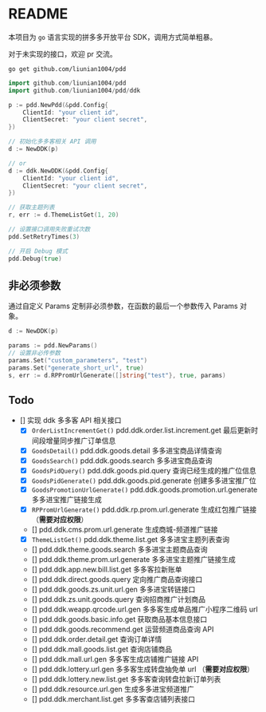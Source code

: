 # README

本项目为 `go` 语言实现的拼多多开放平台 SDK，调用方式简单粗暴。

对于未实现的接口，欢迎 pr 交流。

`go get github.com/liunian1004/pdd`

```go
import github.com/liunian1004/pdd
import github.com/liunian1004/pdd/ddk

p := pdd.NewPdd(&pdd.Config{
    ClientId: "your client id",
    ClientSecret: "your client secret",
})

// 初始化多多客相关 API 调用
d := NewDDK(p)

// or
d := ddk.NewDDK(&pdd.Config{
    ClientId: "your client id",
    ClientSecret: "your client secret",
})

// 获取主题列表
r, err := d.ThemeListGet(1, 20)

// 设置接口调用失败重试次数
pdd.SetRetryTimes(3)

// 开启 Debug 模式
pdd.Debug(true)
```
## 非必须参数

通过自定义 Params 定制非必须参数，在函数的最后一个参数传入 Params 对象。

```go
d := NewDDK(p)

params := pdd.NewParams()
// 设置非必传参数
params.Set("custom_parameters", "test")
params.Set("generate_short_url", true)
s, err := d.RPPromUrlGenerate([]string{"test"}, true, params)
```

## Todo

- [] 实现 ddk 多多客 API 相关接口
    - [x] `OrderListIncrementGet()` pdd.ddk.order.list.increment.get 最后更新时间段增量同步推广订单信息
    - [x] `GoodsDetail()` pdd.ddk.goods.detail 多多进宝商品详情查询
    - [x] `GoodsSearch()` pdd.ddk.goods.search 多多进宝商品查询
    - [x] `GoodsPidQuery()` pdd.ddk.goods.pid.query 查询已经生成的推广位信息
    - [x] `GoodsPidGenerate()` pdd.ddk.goods.pid.generate 创建多多进宝推广位
    - [x] `GoodsPromotionUrlGenerate()` pdd.ddk.goods.promotion.url.generate 多多进宝推广链接生成
    - [x] `RPPromUrlGenerate()` pdd.ddk.rp.prom.url.generate 生成红包推广链接 （**需要对应权限**）
    - [] pdd.ddk.cms.prom.url.generate 生成商城-频道推广链接
    - [x] `ThemeListGet()` pdd.ddk.theme.list.get 多多进宝主题列表查询
    - [] pdd.ddk.theme.goods.search 多多进宝主题商品查询
    - [] pdd.ddk.theme.prom.url.generate 多多进宝主题推广链接生成
    - [] pdd.ddk.app.new.bill.list.get 多多客拉新账单
    - [] pdd.ddk.direct.goods.query 定向推广商品查询接口
    - [] pdd.ddk.goods.zs.unit.url.gen 多多进宝转链接口
    - [] pdd.ddk.zs.unit.goods.query 查询招商推广计划商品
    - [] pdd.ddk.weapp.qrcode.url.gen 多多客生成单品推广小程序二维码 url
    - [] pdd.ddk.goods.basic.info.get 获取商品基本信息接口
    - [] pdd.ddk.goods.recommend.get 运营频道商品查询 API
    - [] pdd.ddk.order.detail.get 查询订单详情
    - [] pdd.ddk.mall.goods.list.get 查询店铺商品
    - [] pdd.ddk.mall.url.gen 多多客生成店铺推广链接 API
    - [] pdd.ddk.lottery.url.gen 多多客生成转盘抽免单 url （**需要对应权限**）
    - [] pdd.ddk.lottery.new.list.get 多多客查询转盘拉新订单列表
    - [] pdd.ddk.resource.url.gen 生成多多进宝频道推广
    - [] pdd.ddk.merchant.list.get 多多客查店铺列表接口
